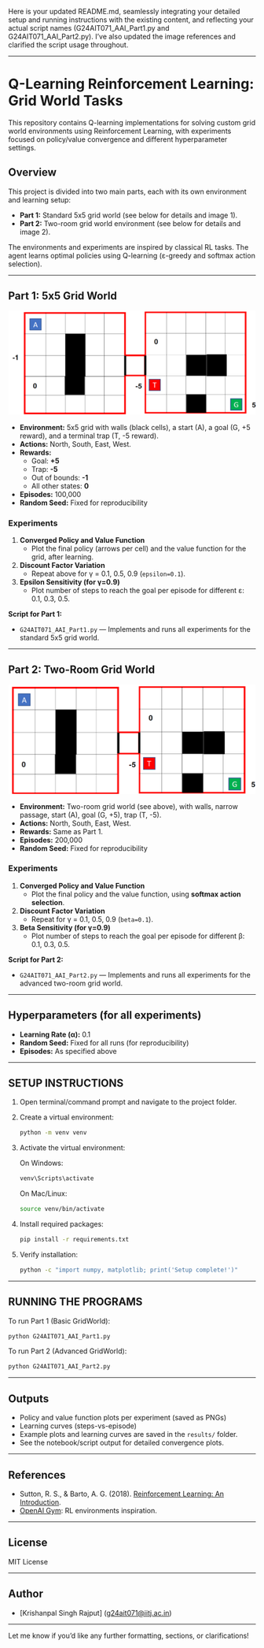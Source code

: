 Here is your updated README.md, seamlessly integrating your detailed setup and running instructions with the existing content, and reflecting your actual script names (G24AIT071_AAI_Part1.py and G24AIT071_AAI_Part2.py). I’ve also updated the image references and clarified the script usage throughout.

---

# Q-Learning Reinforcement Learning: Grid World Tasks

This repository contains Q-learning implementations for solving custom grid world environments using Reinforcement Learning, with experiments focused on policy/value convergence and different hyperparameter settings.

## Overview

This project is divided into two main parts, each with its own environment and learning setup:

- **Part 1:** Standard 5x5 grid world (see below for details and image 1).
- **Part 2:** Two-room grid world environment (see below for details and image 2).

The environments and experiments are inspired by classical RL tasks. The agent learns optimal policies using Q-learning (ε-greedy and softmax action selection).

---

## Part 1: 5x5 Grid World

![Grid World 1](./Part1.png)

- **Environment:** 5x5 grid with walls (black cells), a start (A), a goal (G, +5 reward), and a terminal trap (T, -5 reward).
- **Actions:** North, South, East, West.
- **Rewards:**
  - Goal: **+5**
  - Trap: **-5**
  - Out of bounds: **-1**
  - All other states: **0**
- **Episodes:** 100,000
- **Random Seed:** Fixed for reproducibility

### Experiments

1. **Converged Policy and Value Function**
    - Plot the final policy (arrows per cell) and the value function for the grid, after learning.
2. **Discount Factor Variation**
    - Repeat above for γ = 0.1, 0.5, 0.9 (`epsilon=0.1`).
3. **Epsilon Sensitivity (for γ=0.9)**
    - Plot number of steps to reach the goal per episode for different ε: 0.1, 0.3, 0.5.

**Script for Part 1:**
- `G24AIT071_AAI_Part1.py` — Implements and runs all experiments for the standard 5x5 grid world.

---

## Part 2: Two-Room Grid World

![Grid World 2](./Part2.png)

- **Environment:** Two-room grid world (see above), with walls, narrow passage, start (A), goal (G, +5), trap (T, -5).
- **Actions:** North, South, East, West.
- **Rewards:** Same as Part 1.
- **Episodes:** 200,000
- **Random Seed:** Fixed for reproducibility

### Experiments

1. **Converged Policy and Value Function**
    - Plot the final policy and the value function, using **softmax action selection**.
2. **Discount Factor Variation**
    - Repeat for γ = 0.1, 0.5, 0.9 (`beta=0.1`).
3. **Beta Sensitivity (for γ=0.9)**
    - Plot number of steps to reach the goal per episode for different β: 0.1, 0.3, 0.5.

**Script for Part 2:**
- `G24AIT071_AAI_Part2.py` — Implements and runs all experiments for the advanced two-room grid world.

---

## Hyperparameters (for all experiments)

- **Learning Rate (α):** 0.1
- **Random Seed:** Fixed for all runs (for reproducibility)
- **Episodes:** As specified above

---

## SETUP INSTRUCTIONS

1. Open terminal/command prompt and navigate to the project folder.

2. Create a virtual environment:
   ```bash
   python -m venv venv
   ```

3. Activate the virtual environment:

   On Windows:
   ```bash
   venv\Scripts\activate
   ```

   On Mac/Linux:
   ```bash
   source venv/bin/activate
   ```

4. Install required packages:
   ```bash
   pip install -r requirements.txt
   ```

5. Verify installation:
   ```bash
   python -c "import numpy, matplotlib; print('Setup complete!')"
   ```

---

## RUNNING THE PROGRAMS

To run Part 1 (Basic GridWorld):
```bash
python G24AIT071_AAI_Part1.py
```

To run Part 2 (Advanced GridWorld):
```bash
python G24AIT071_AAI_Part2.py
```

---

## Outputs

- Policy and value function plots per experiment (saved as PNGs)
- Learning curves (steps-vs-episode)
- Example plots and learning curves are saved in the `results/` folder.
- See the notebook/script output for detailed convergence plots.

---

## References

- Sutton, R. S., & Barto, A. G. (2018). [Reinforcement Learning: An Introduction](http://incompleteideas.net/book/the-book.html).
- [OpenAI Gym](https://gym.openai.com/): RL environments inspiration.

---

## License

MIT License

---

## Author

- [Krishanpal Singh Rajput] (g24ait071@iitj.ac.in)

---

Let me know if you’d like any further formatting, sections, or clarifications!

